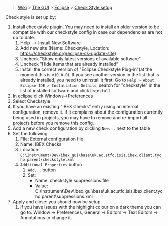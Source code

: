 > [Wiki](Home) > [The GUI](The-GUI) > [Eclipse](GUI-Eclipse) > [Check Style setup](Checkstyle-setup)

Check style is set up by:

1. Install checkstyle plugin. You may need to install an older version to be compatible with our checkstyle config in case our dependencies are not up to date. 
    1. Help --> Install New Software
    1. Add new site (Name: Checkstyle, Location: https://checkstyle.org/eclipse-cs-update-site)
    1. Uncheck "Show only latest versions of available software"
    1. Uncheck "Hide Items that are already installed"
    1. Install the correct version of "Eclipse Checkstyle Plug-in"(at the moment this is v`10.0.0`). If you see another version in the list that is already installed, you need to uninstall it first: Go to `Help > About Eclipse IDE > Installation Details`, search for "checkstyle" in the list of installed software and click `Uninstall`
1. In eclipse click Windows->Preferences
1. Select Checkstyle 
1. If you have an existing "IBEX Checks" entry using an internal configuration, remove it. If it complains about the configuration currently being used in projects, you may have to remove and re-import all projects before you remove this config.
1. Add a new check configuration by clicking `New...` next to the table
1. Set the following
    1. File: External configuration file
    1. Name: IBEX Checks
    1. Location: `C:\Instrument\Dev\ibex_gui\base\uk.ac.stfc.isis.ibex.client.tycho.parent\checkstyle.xml`
    1. `Additional Properties` button
        1. `Add...` button
        1. Set:
            - Name: checkstyle.suppressions.file
            - Value: C:\Instrument\Dev\ibex_gui\base\uk.ac.stfc.isis.ibex.client.tycho.parent\suppressions.xml
1. Apply and close: you should now be setup
    1. If you have issues with the highlight colour on a dark theme you can go to: Window -> Preferences, General -> Editors -> Text Editors -> Annotations to change it.
